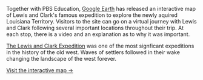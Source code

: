 Together with PBS Education, <a href="https://earth.google.com/web/@43.61414605,-107.10269614,2402.09485009a,3203596.78d,35y,0h,45.009t,0r/data=CjsSORIgMGZlYjg5N2RiMTEwMTFlNjlmZWYzOTljMWQzYTJlZWYiFXBic19sZXdpc2NsYXJrX3NwbGFzaA" target="_blank">Google Earth</a> has released an interactive map of Lewis and Clark's famous expedition to explore the newly aquired Louisiana Territory. Visitors to the site can go on a virtual journey with Lewis and Clark following several important locations throughout their trip. At each stop, there is a video and an explanation as to why it was important.

<a href="/topics/article/the-lewis-and-clark-expedition/">The Lewis and Clark Expedition</a> was one of the most signficant expeditions in the history of the old west. Waves of settlers followed in their wake changing the landscape of the west forever.

<a href="https://earth.google.com/web/@43.61414605,-107.10269614,2402.09485009a,3203596.78d,35y,0h,45.009t,0r/data=CjsSORIgMGZlYjg5N2RiMTEwMTFlNjlmZWYzOTljMWQzYTJlZWYiFXBic19sZXdpc2NsYXJrX3NwbGFzaA" target="_blank">Visit the interactive map &rarr;</a>

